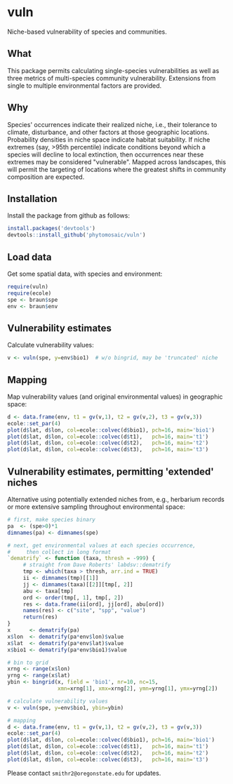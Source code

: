 # vuln

Niche-based vulnerability of species and communities.


## What

This package permits calculating single-species vulnerabilities as well as three metrics of multi-species community vulnerability.  Extensions from single to multiple environmental factors are provided. 


## Why

Species' occurrences indicate their realized niche, i.e., their tolerance to climate, disturbance, and other factors at those geographic locations.  Probability densities in niche space indicate habitat suitability.  If niche extremes (say, >95th percentile) indicate conditions beyond which a species will decline to local extinction, then occurrences near these extremes may be considered "vulnerable".  Mapped across landscapes, this will permit the targeting of locations where the greatest shifts in community composition are expected.


## Installation

Install the package from github as follows:
```r
install.packages('devtools')
devtools::install_github('phytomosaic/vuln')
```


## Load data

Get some spatial data, with species and environment:
```r
require(vuln)
require(ecole)
spe <- braun$spe
env <- braun$env
```


## Vulnerability estimates

Calculate vulnerability values:
```r
v <- vuln(spe, y=env$bio1)  # w/o bingrid, may be 'truncated' niche
```


## Mapping

Map vulnerability values (and original environmental values) in geographic space:
```r
d <- data.frame(env, t1 = gv(v,1), t2 = gv(v,2), t3 = gv(v,3))
ecole::set_par(4)
plot(d$lat, d$lon, col=ecole::colvec(d$bio1), pch=16, main='bio1')
plot(d$lat, d$lon, col=ecole::colvec(d$t1),   pch=16, main='t1')
plot(d$lat, d$lon, col=ecole::colvec(d$t2),   pch=16, main='t2')
plot(d$lat, d$lon, col=ecole::colvec(d$t3),   pch=16, main='t3')
```


## Vulnerability estimates, permitting 'extended' niches

Alternative using potentially extended niches from, e.g., herbarium records or more extensive sampling throughout environmental space:
```r
# first, make species binary
pa  <- (spe>0)*1
dimnames(pa) <- dimnames(spe)

# next, get environmental values at each species occurrence, 
#     then collect in long format
`dematrify` <- function (taxa, thresh = -999) {
     # straight from Dave Roberts' labdsv::dematrify
     tmp <- which(taxa > thresh, arr.ind = TRUE)
     ii <- dimnames(tmp)[[1]]
     jj <- dimnames(taxa)[[2]][tmp[, 2]]
     abu <- taxa[tmp]
     ord <- order(tmp[, 1], tmp[, 2])
     res <- data.frame(ii[ord], jj[ord], abu[ord])
     names(res) <- c("site", "spp", "value")
     return(res)
}
x      <- dematrify(pa)
x$lon  <- dematrify(pa*env$lon)$value
x$lat  <- dematrify(pa*env$lat)$value
x$bio1 <- dematrify(pa*env$bio1)$value

# bin to grid
xrng <- range(x$lon)
yrng <- range(x$lat)
ybin <- bingrid(x, field = 'bio1', nr=10, nc=15, 
                xmn=xrng[1], xmx=xrng[2], ymn=yrng[1], ymx=yrng[2])

# calculate vulnerability values
v <- vuln(spe, y=env$bio1, ybin=ybin)

# mapping
d <- data.frame(env, t1 = gv(v,1), t2 = gv(v,2), t3 = gv(v,3))
ecole::set_par(4)
plot(d$lat, d$lon, col=ecole::colvec(d$bio1), pch=16, main='bio1')
plot(d$lat, d$lon, col=ecole::colvec(d$t1),   pch=16, main='t1')
plot(d$lat, d$lon, col=ecole::colvec(d$t2),   pch=16, main='t2')
plot(d$lat, d$lon, col=ecole::colvec(d$t3),   pch=16, main='t3')

```

Please contact `smithr2@oregonstate.edu` for updates.
